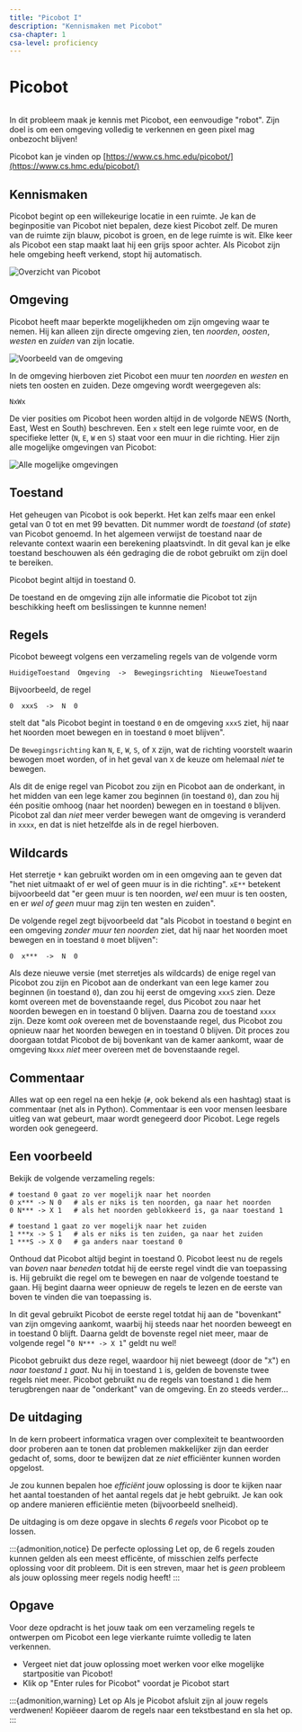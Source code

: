 ```yaml
---
title: "Picobot I"
description: "Kennismaken met Picobot"
csa-chapter: 1
csa-level: proficiency
---
```


# Picobot

```{include} ../class/problems/picobot_1.md
```

In dit probleem maak je kennis met Picobot, een eenvoudige "robot". Zijn doel is om een omgeving volledig te verkennen en geen pixel mag onbezocht blijven!

Picobot kan je vinden op [https://www.cs.hmc.edu/picobot/](https://www.cs.hmc.edu/picobot/)

## Kennismaken

Picobot begint op een willekeurige locatie in een ruimte. Je kan de beginpositie van Picobot niet bepalen, deze kiest Picobot zelf. De muren van de ruimte zijn blauw, picobot is groen, en de lege ruimte is wit. Elke keer als Picobot een stap maakt laat hij een grijs spoor achter. Als Picobot zijn hele omgebing heeft verkend, stopt hij automatisch.

![Overzicht van Picobot](images/picobot/pico1.png)

## Omgeving

Picobot heeft maar beperkte mogelijkheden om zijn omgeving waar te nemen. Hij kan alleen zijn directe omgeving zien, ten *noorden*, *oosten*, *westen* en *zuiden* van zijn locatie.

![Voorbeeld van de omgeving](images/picobot/pico2.png)

In de omgeving hierboven ziet Picobot een muur ten *noorden* en *westen* en niets ten oosten en zuiden. Deze omgeving wordt weergegeven als:

```text
NxWx
```

De vier posities om Picobot heen worden altijd in de volgorde NEWS (North, East, West en South) beschreven. Een `x` stelt een lege ruimte voor, en de specifieke letter (`N`, `E`, `W` en `S`) staat voor een muur in die richting. Hier zijn alle mogelijke omgevingen van Picobot:

![Alle mogelijke omgevingen](images/picobot/pico3.png)

## Toestand

Het geheugen van Picobot is ook beperkt. Het kan zelfs maar een enkel getal van 0 tot en met 99 bevatten. Dit nummer wordt de *toestand* (of *state*) van Picobot genoemd. In het algemeen verwijst de toestand naar de relevante context waarin een berekening plaatsvindt. In dit geval kan je elke toestand beschouwen als één gedraging die de robot gebruikt om zijn doel te bereiken.

Picobot begint altijd in toestand 0.

De toestand en de omgeving zijn alle informatie die Picobot tot zijn beschikking heeft om beslissingen te kunnne nemen!

## Regels

Picobot beweegt volgens een verzameling regels van de volgende vorm

```text
HuidigeToestand  Omgeving  ->  Bewegingsrichting  NieuweToestand
```

Bijvoorbeeld, de regel

```
0  xxxS  ->  N  0
```

stelt dat "als Picobot begint in toestand `0` en de omgeving `xxxS` ziet, hij naar het `N`oorden moet bewegen en in toestand `0` moet blijven".

De `Bewegingsrichting` kan `N`, `E`, `W`, `S`, of `X` zijn, wat de richting voorstelt waarin bewogen moet worden, of in het geval van `X` de keuze om helemaal *niet* te bewegen.

Als dit de enige regel van Picobot zou zijn en Picobot aan de onderkant, in het midden van een lege kamer zou beginnen (in toestand `0`), dan zou hij één positie omhoog (naar het noorden) bewegen en in toestand `0` blijven. Picobot zal dan *niet* meer verder bewegen want de omgeving is veranderd in `xxxx`, en dat is niet hetzelfde als in de regel hierboven.

## Wildcards

Het sterretje `*` kan gebruikt worden om in een omgeving aan te geven dat "het niet uitmaakt of er wel of geen muur is in die richting". `xE**` betekent bijvoorbeeld dat "er geen muur is ten noorden, *wel* een muur is ten oosten, en er *wel of geen* muur mag zijn ten westen en zuiden".

De volgende regel zegt bijvoorbeeld dat "als Picobot in toestand `0` begint en een omgeving *zonder muur ten noorden* ziet, dat hij naar het `N`oorden moet bewegen en in toestand `0` moet blijven":

```text
0  x***  ->  N  0
```

Als deze nieuwe versie (met sterretjes als wildcards) de enige regel van Picobot zou zijn en Picobot aan de onderkant van een lege kamer zou beginnen (in toestand `0`), dan zou hij eerst de omgeving `xxxS` zien. Deze komt overeen met de bovenstaande regel, dus Picobot zou naar het `N`oorden bewegen en in toestand 0 blijven. Daarna zou de toestand `xxxx` zijn. Deze komt *ook* overeen met de bovenstaande regel, dus Picobot zou opnieuw naar het `N`oorden bewegen en in toestand 0 blijven. Dit proces zou doorgaan totdat Picobot de bij bovenkant van de kamer aankomt, waar de omgeving `Nxxx` *niet* meer overeen met de bovenstaande regel.

## Commentaar

Alles wat op een regel na een hekje (`#`, ook bekend als een hashtag) staat is commentaar (net als in Python). Commentaar is een voor mensen leesbare uitleg van wat gebeurt, maar wordt genegeerd door Picobot. Lege regels worden ook genegeerd.

## Een voorbeeld

Bekijk de volgende verzameling regels:

```text
# toestand 0 gaat zo ver mogelijk naar het noorden
0 x*** -> N 0   # als er niks is ten noorden, ga naar het noorden
0 N*** -> X 1   # als het noorden geblokkeerd is, ga naar toestand 1

# toestand 1 gaat zo ver mogelijk naar het zuiden
1 ***x -> S 1   # als er niks is ten zuiden, ga naar het zuiden
1 ***S -> X 0   # ga anders naar toestand 0
```

Onthoud dat Picobot altijd begint in toestand 0. Picobot leest nu de regels van *boven* naar *beneden* totdat hij de eerste regel vindt die van toepassing is. Hij gebruikt die regel om te bewegen en naar de volgende toestand te gaan. Hij begint daarna weer opnieuw de regels te lezen en de eerste van boven te vinden die van toepassing is.

In dit geval gebruikt Picobot de eerste regel totdat hij aan de "bovenkant" van zijn omgeving aankomt, waarbij hij steeds naar het noorden beweegt en in toestand 0 blijft. Daarna geldt de bovenste regel niet meer, maar de volgende regel "`0 N*** -> X 1`" geldt nu wel!

Picobot gebruikt dus deze regel, waardoor hij niet beweegt (door de "`X`") en *naar toestand `1` gaat*. Nu hij in toestand `1` is, gelden de bovenste twee regels niet meer. Picobot gebruikt nu de regels van toestand `1` die hem terugbrengen naar de "onderkant" van de omgeving. En zo steeds verder...

## De uitdaging

In de kern probeert informatica vragen over complexiteit te  beantwoorden door proberen aan te tonen dat problemen makkelijker zijn dan eerder gedacht of, soms, door te bewijzen dat ze *niet* efficiënter kunnen worden opgelost.

Je zou kunnen bepalen hoe *efficiënt* jouw oplossing is door te kijken naar het aantal toestanden of het aantal regels dat je hebt gebruikt. Je kan ook op andere manieren efficiëntie meten (bijvoorbeeld snelheid).

De uitdaging is om deze opgave in slechts *6 regels* voor Picobot op te lossen.

:::{admonition,notice} De perfecte oplossing
Let op, de 6 regels zouden kunnen gelden als een meest efficënte, of misschien zelfs perfecte oplossing voor dit probleem. Dit is een streven, maar het is *geen* probleem als jouw oplossing meer regels nodig heeft!
:::

## Opgave

Voor deze opdracht is het jouw taak om een verzameling regels te ontwerpen om Picobot een lege vierkante ruimte volledig te laten verkennen.

- Vergeet niet dat jouw oplossing moet werken voor elke mogelijke startpositie van Picobot!
- Klik op "Enter rules for Picobot" voordat je Picobot start

:::{admonition,warning} Let op
Als je Picobot afsluit zijn al jouw regels verdwenen! Kopiëeer daarom de regels naar een tekstbestand en sla het op.
:::
